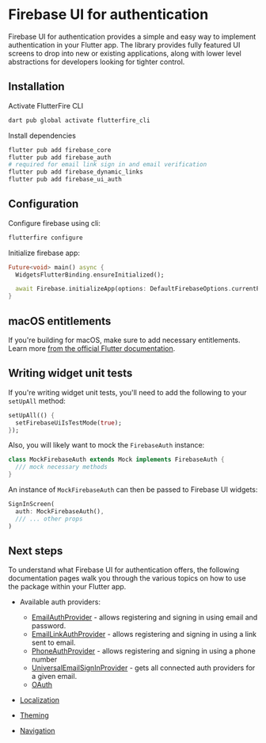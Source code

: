 # Firebase UI for authentication

Firebase UI for authentication provides a simple and easy way to implement authentication in your Flutter app.
The library provides fully featured UI screens to drop into new or existing applications, along with
lower level abstractions for developers looking for tighter control.

## Installation

Activate FlutterFire CLI

```sh
dart pub global activate flutterfire_cli
```

Install dependencies

```sh
flutter pub add firebase_core
flutter pub add firebase_auth
# required for email link sign in and email verification
flutter pub add firebase_dynamic_links
flutter pub add firebase_ui_auth
```

## Configuration

Configure firebase using cli:

```sh
flutterfire configure
```

Initialize firebase app:

```dart
Future<void> main() async {
  WidgetsFlutterBinding.ensureInitialized();

  await Firebase.initializeApp(options: DefaultFirebaseOptions.currentPlatform);
}
```

## macOS entitlements

If you're building for macOS, make sure to add necessary entitlements. Learn more [from the official Flutter documentation](https://docs.flutter.dev/platform-integration/macos/building#setting-up-entitlements).

## Writing widget unit tests

If you're writing widget unit tests, you'll need to add the following to your `setUpAll` method:

```dart
setUpAll(() {
  setFirebaseUiIsTestMode(true);
});
```

Also, you will likely want to mock the `FirebaseAuth` instance:

```dart
class MockFirebaseAuth extends Mock implements FirebaseAuth {
  /// mock necessary methods
}
```

An instance of `MockFirebaseAuth` can then be passed to Firebase UI widgets:

```dart
SignInScreen(
  auth: MockFirebaseAuth(),
  /// ... other props
)
```

## Next steps

To understand what Firebase UI for authentication offers, the following documentation pages walk you through the various topics on
how to use the package within your Flutter app.

- Available auth providers:

  - [EmailAuthProvider](./providers/email.md) - allows registering and signing in using email and password.
  - [EmailLinkAuthProvider](./providers/email-link.md) - allows registering and signing in using a link sent to email.
  - [PhoneAuthProvider](./providers/phone.md) - allows registering and signing in using a phone number
  - [UniversalEmailSignInProvider](./providers/universal-email-sign-in.md) - gets all connected auth providers for a given email.
  - [OAuth](./providers/oauth.md)

- [Localization](../../firebase_ui_localizations/README.md)
- [Theming](./theming.md)
- [Navigation](./navigation.md)
